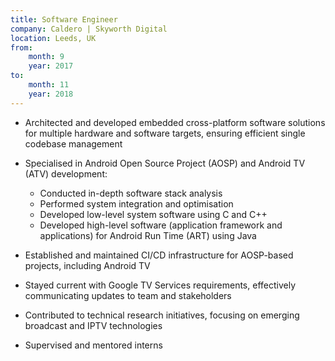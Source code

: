 ```yaml
---
title: Software Engineer
company: Caldero | Skyworth Digital
location: Leeds, UK
from: 
    month: 9
    year: 2017
to:
    month: 11
    year: 2018
---
```

* Architected and developed embedded cross-platform software solutions for multiple hardware and software targets, ensuring efficient single codebase management

* Specialised in Android Open Source Project (AOSP) and Android TV (ATV) development:

  * Conducted in-depth software stack analysis
  * Performed system integration and optimisation
  * Developed low-level system software using C and C++
  * Developed high-level software (application framework and applications) for Android Run Time (ART) using Java

* Established and maintained CI/CD infrastructure for AOSP-based projects, including Android TV

* Stayed current with Google TV Services requirements, effectively communicating updates to team and stakeholders

* Contributed to technical research initiatives, focusing on emerging broadcast and IPTV technologies

* Supervised and mentored interns
